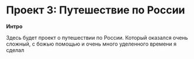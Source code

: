 # Проект 3: Путешествие по России


**Интро**

Здесь будет проект о путешествии по России.
Который оказался очень сложный, с божью помощью и очень много уделенного времени я сделал
